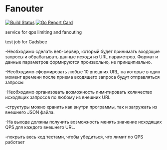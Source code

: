 # Fanouter

[![Build Status](https://travis-ci.com/shipa988/fanouter.svg?branch=master)](https://travis-ci.com/shipa988/fanouter)
[![Go Report Card](https://goreportcard.com/badge/github.com/shipa988/fanouter)](https://goreportcard.com/report/github.com/shipa988/fanouter)

service for qps limiting and fanouting

test job for Gadsbee

-Необходимо сделать веб-сервер, который будет принимать входящие запросы и обрабатывать данные исходя из URL параметров. Формат и данные параметров формируются произвольно, не принципиально.

-Необходимо сформировать любые 10 внешних URL, на которые в один момент времени после приема входящего запроса будут отправляться запросы

-Необходимо организовать возможность лимитировать количество исходящих запросов по любому из внешних URL

-структуры можно хранить как внутри программы, так и загружать из внешнего JSON файла.

-На выходе должны получить возможность менять значение исходящих QPS для каждого внешнего URL.

-покрыть весь код тестами, чтобы убедиться, что лимит по QPS работает

